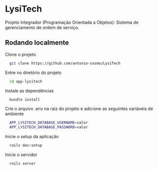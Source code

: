 # LysiTech

Projeto Integrador (Programação Orientada a Objetos): Sistema de gerenciamento de ordem de serviço.


## Rodando localmente

Clone o projeto

```bash
  git clone https://github.com/antonio-cosmo/LysiTech
```

Entre no diretório do projeto

```bash
  cd app-lysitech
```

Instale as dependências

```bash
  bundle install
```

Crie o arquivo .env na raiz do projeto e adicione as seguintes variáveis de ambiente

```bash
  APP_LYSITECH_DATABASE_USERNAME=valor
  APP_LYSITECH_DATABASE_PASSWORD=valor
```

Inicie o setup da aplicação

```bash
  rails dev:setup
```

Inicie o servidor

```bash
  rails server
```
